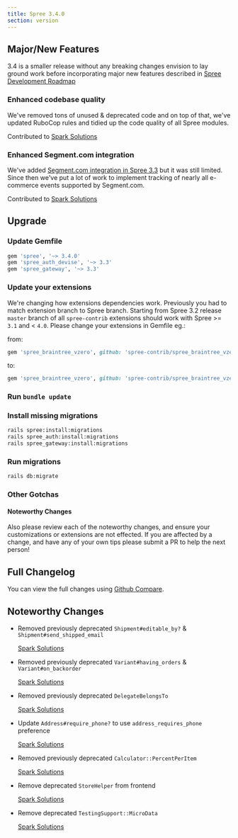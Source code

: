 ```yaml
---
title: Spree 3.4.0
section: version
---
```


## Major/New Features

3.4 is a smaller release without any breaking changes envision to
lay ground work before incorporating major new features
described in [Spree Development Roadmap](https://github.com/spree/spree/milestones?direction=asc&sort=due_date&state=open)

### Enhanced codebase quality

We've removed tons of unused & deprecated code and on top of that, we've updated
RuboCop rules and tidied up the code quality of all Spree modules.

Contributed to [Spark Solutions](https://github.com/spree/spree/issues/8268)

### Enhanced Segment.com integration

We've added [Segment.com integration in Spree 3.3](https://guides.spreecommerce.org/release_notes/spree_3_3_0.html#segmentcom-tracker-integration)
but it was still limited. Since then we've put a lot of work to implement
tracking of nearly all e-commerce events supported by Segment.com.

Contributed to [Spark Solutions](https://github.com/spree/spree/issues/8264)

## Upgrade

### Update Gemfile

```ruby
gem 'spree', '~> 3.4.0'
gem 'spree_auth_devise', '~> 3.3'
gem 'spree_gateway', '~> 3.3'
```

### Update your extensions

We're changing how extensions dependencies work. Previously you had to match
extension branch to Spree branch. Starting from Spree 3.2 release `master` branch of all
`spree-contrib` extensions should work with Spree >= `3.1` and < `4.0`. Please change
your extensions in Gemfile eg.:

from:

```ruby
gem 'spree_braintree_vzero', github: 'spree-contrib/spree_braintree_vzero', branch: '3-1-stable'
```

to:

```ruby
gem 'spree_braintree_vzero', github: 'spree-contrib/spree_braintree_vzero'
```

### Run `bundle update`

### Install missing migrations

```bash
rails spree:install:migrations
rails spree_auth:install:migrations
rails spree_gateway:install:migrations
```

### Run migrations

```bash
rails db:migrate
```

### Other Gotchas


#### Noteworthy Changes

Also please review each of the noteworthy changes, and ensure your customizations
or extensions are not effected. If you are affected by a change, and have any
of your own tips please submit a PR to help the next person!

## Full Changelog

You can view the full changes using [Github Compare](https://github.com/spree/spree/compare/3-3-stable...master).

## Noteworthy Changes

* Removed previously deprecated `Shipment#editable_by?` & `Shipment#send_shipped_email`

  [Spark Solutions](https://github.com/spree/spree/pull/8276)

* Removed previously deprecated `Variant#having_orders` & `Variant#on_backorder`

  [Spark Solutions](https://github.com/spree/spree/pull/8277)

* Removed previously deprecated `DelegateBelongsTo`

  [Spark Solutions](https://github.com/spree/spree/pull/8275)

* Update `Address#require_phone?` to use `address_requires_phone` preference

  [Spark Solutions](https://github.com/spree/spree/pull/8290)

* Removed previously deprecated `Calculator::PercentPerItem`

  [Spark Solutions](https://github.com/spree/spree/pull/8314)

* Remove deprecated `StoreHelper` from frontend

  [Spark Solutions](https://github.com/spree/spree/pull/8316)

* Remove deprecated `TestingSupport::MicroData`

  [Spark Solutions](https://github.com/spree/spree/pull/8315)
